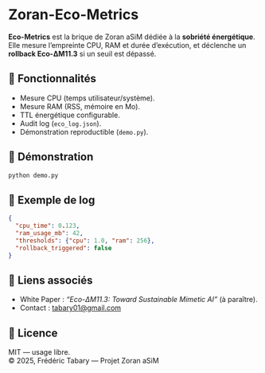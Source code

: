 # Zoran-Eco-Metrics

**Eco-Metrics** est la brique de Zoran aSiM dédiée à la **sobriété énergétique**.  
Elle mesure l’empreinte CPU, RAM et durée d’exécution, et déclenche un **rollback Eco-ΔM11.3** si un seuil est dépassé.  

## 🚀 Fonctionnalités
- Mesure CPU (temps utilisateur/système).  
- Mesure RAM (RSS, mémoire en Mo).  
- TTL énergétique configurable.  
- Audit log (`eco_log.json`).  
- Démonstration reproductible (`demo.py`).  

## 📖 Démonstration
```bash
python demo.py
```

## 📜 Exemple de log
```json
{
  "cpu_time": 0.123,
  "ram_usage_mb": 42,
  "thresholds": {"cpu": 1.0, "ram": 256},
  "rollback_triggered": false
}
```

## 🔗 Liens associés
- White Paper : *“Eco-ΔM11.3: Toward Sustainable Mimetic AI”* (à paraître).  
- Contact : tabary01@gmail.com  

## 📄 Licence
MIT — usage libre.  
© 2025, Frédéric Tabary — Projet Zoran aSiM
